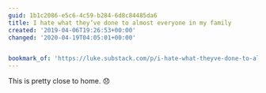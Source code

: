 ```yaml
---
guid: 1b1c2086-e5c6-4c59-b284-6d8c84485da6
title: I hate what they’ve done to almost everyone in my family
created: '2019-04-06T19:26:53+00:00'
changed: '2020-04-19T04:05:01+00:00'


bookmark_of: 'https://luke.substack.com/p/i-hate-what-theyve-done-to-almost-39f'
---
```


This is pretty close to home. 😞
